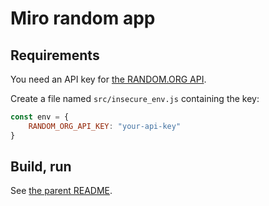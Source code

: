 # Miro random app

## Requirements

You need an API key for [the RANDOM.ORG API](https://api.random.org/dashboard).

Create a file named `src/insecure_env.js` containing the key:

```js
const env = {
    RANDOM_ORG_API_KEY: "your-api-key"
}
```

## Build, run

See [the parent README](../README.md).
